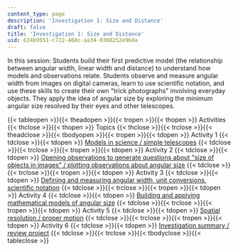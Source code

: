 ```yaml
---
content_type: page
description: 'Investigation 1: Size and Distance'
draft: false
title: 'Investigation 1: Size and Distance'
uid: 624b9551-c722-460c-aa34-0360252e964a
---
```

In this session: Students build their first predictive model (the relationship between angular width, linear width and distance) to understand how models and observations relate. Students observe and measure angular width from images on digital cameras, learn to use scientific notation, and use these skills to create their own "trick photographs" involving everyday objects. They apply the idea of angular size by exploring the minimum angular size resolved by their eyes and other telescopes.

{{< tableopen >}}{{< theadopen >}}{{< tropen >}}{{< thopen >}}
Activities 
{{< thclose >}}{{< thopen >}}
Topics
{{< thclose >}}{{< trclose >}}{{< theadclose >}}{{< tbodyopen >}}{{< tropen >}}{{< tdopen >}}
Activity 1
{{< tdclose >}}{{< tdopen >}}
[Models in science / simple telescopes](https://draft.ocw.mit.edu/courses/res-hs-001-res-hs-001-chandra-astrophysics-institute/pages/investigation-1-size-and-distance-activity-12/)
{{< tdclose >}}{{< trclose >}}{{< tropen >}}{{< tdopen >}}
Activity 2
{{< tdclose >}}{{< tdopen >}}
[Opening observations to generate questions about "size of objects in images" / plotting observations about angular size](https://draft.ocw.mit.edu/courses/res-hs-001-res-hs-001-chandra-astrophysics-institute/pages/investigation-1-size-and-distance-activity-2/)
{{< tdclose >}}{{< trclose >}}{{< tropen >}}{{< tdopen >}}
Activity 3
{{< tdclose >}}{{< tdopen >}}
[Defining and measuring angular width, unit conversions, scientific notation](https://draft.ocw.mit.edu/courses/res-hs-001-res-hs-001-chandra-astrophysics-institute/pages/investigation-1-size-and-distance-activity-3/)
{{< tdclose >}}{{< trclose >}}{{< tropen >}}{{< tdopen >}}
Activity 4
{{< tdclose >}}{{< tdopen >}}
[Building and applying mathematical models of angular size](https://draft.ocw.mit.edu/courses/res-hs-001-res-hs-001-chandra-astrophysics-institute/pages/investigation-1-size-and-distance-activity-4/)
{{< tdclose >}}{{< trclose >}}{{< tropen >}}{{< tdopen >}}
Activity 5
{{< tdclose >}}{{< tdopen >}}
[Spatial resolution / proper motion](https://draft.ocw.mit.edu/courses/res-hs-001-res-hs-001-chandra-astrophysics-institute/pages/investigation-1-size-and-distance-activity-5/)
{{< tdclose >}}{{< trclose >}}{{< tropen >}}{{< tdopen >}}
Activity 6
{{< tdclose >}}{{< tdopen >}}
[Investigation summary / review project](https://draft.ocw.mit.edu/courses/res-hs-001-res-hs-001-chandra-astrophysics-institute/pages/investigation-1-size-and-distance-activity-6/)
{{< tdclose >}}{{< trclose >}}{{< tbodyclose >}}{{< tableclose >}}